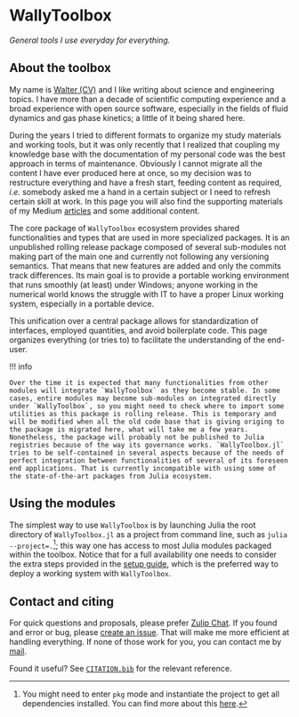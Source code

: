 # WallyToolbox

*General tools I use everyday for everything.*

## About the toolbox

My name is [Walter (CV)](https://github.com/wallytutor/WallyToolbox.jl/tree/main/data/curriculum/curriculum.pdf) and I like writing about science and engineering topics. I have more than a decade of scientific computing experience and a broad experience with open source software, especially in the fields of fluid dynamics and gas phase kinetics; a little of it being shared here.

During the years I tried to different formats to organize my study materials and working tools, but it was only recently that I realized that coupling my knowledge base with the documentation of my personal code was the best approach in terms of maintenance. Obviously I cannot migrate all the content I have ever produced here at once, so my decision was to restructure everything and have a fresh start, feeding content as required, *i.e.* somebody asked me a hand in a certain subject or I need to refresh certain skill at work. In this page you will also find the supporting materials of my Medium [articles](https://medium.com/@waltermateriais) and some additional content.

The core package of `WallyToolbox` ecosystem provides shared functionalities and types that are used in more specialized packages. It is an unpublished rolling release package composed of several sub-modules not making part of the main one and currently not following any versioning semantics. That means that new features are added and only the commits track differences. Its main goal is to provide a portable working environment that runs smoothly (at least) under Windows; anyone working in the numerical world knows the struggle with IT to have a proper Linux working system, especially in a portable device.

This unification over a central package allows for standardization of interfaces, employed quantities, and avoid boilerplate code. This page organizes everything (or tries to) to facilitate the understanding of the end-user.

!!! info

    Over the time it is expected that many functionalities from other modules will integrate `WallyToolbox` as they become stable. In some cases, entire modules may become sub-modules on integrated directly under `WallyToolbox`, so you might need to check where to import some utilities as this package is rolling release. This is temporary and will be modified when all the old code base that is giving origing to the package is migrated here, what will take me a few years. Nonetheless, the package will probably not be published to Julia registries because of the way its governance works. `WallyToolbox.jl` tries to be self-contained in several aspects because of the needs of perfect integration between functionalities of several of its foreseen end applications. That is currently incompatible with using some of the state-of-the-art packages from Julia ecosystem.

## Using the modules

The simplest way to use `WallyToolbox` is by launching Julia the root directory of `WallyToolbox.jl` as a project from command line, such as `julia --project=.`[^1]; this way one has access to most Julia modules packaged within the toolbox. Notice that for a full availability one needs to consider the extra steps provided in the [setup guide](WallyToolbox/setup-guide.md), which is the preferred way to deploy a working system with `WallyToolbox`.

[^1]: You might need to enter `pkg` mode and instantiate the project to get all dependencies installed. You can find more about this [here](https://docs.julialang.org/en/v1/stdlib/Pkg/).

## Contact and citing

For quick questions and proposals, please prefer [Zulip Chat](https://wallytutor.zulipchat.com). If you found and error or bug, please [create an issue](https://github.com/wallytutor/WallyToolbox.jl/issues). That will make me more efficient at handling everything. If none of those work for you, you can contact me by [mail](mailto:walter.dalmazsilva.manager@gmail.com). 

Found it useful? See [`CITATION.bib`](https://github.com/wallytutor/WallyToolbox.jl/blob/main/CITATION.bib) for the relevant reference.
